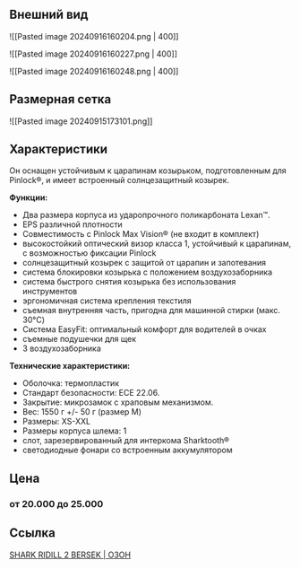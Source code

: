 ## Внешний вид

![[Pasted image 20240916160204.png | 400]]

![[Pasted image 20240916160227.png | 400]]

![[Pasted image 20240916160248.png | 400]]

## Размерная сетка

![[Pasted image 20240915173101.png]]

## Характеристики

Он оснащен устойчивым к царапинам козырьком, подготовленным для Pinlock®, и имеет встроенный солнцезащитный козырек.

**Функции:**

- Два размера корпуса из ударопрочного поликарбоната Lexan™.
- EPS различной плотности
- Совместимость с Pinlock Max Vision® (не входит в комплект)
- высокостойкий оптический визор класса 1, устойчивый к царапинам, с возможностью фиксации Pinlock
- солнцезащитный козырек с защитой от царапин и запотевания
- система блокировки козырька с положением воздухозаборника
- система быстрого снятия козырька без использования инструментов
- эргономичная система крепления текстиля
- съемная внутренняя часть, пригодна для машинной стирки (макс. 30°C)
- Система EasyFit: оптимальный комфорт для водителей в очках
- съемные подушечки для щек
- 3 воздухозаборника

**Технические характеристики:**

- Оболочка: термопластик
- Стандарт безопасности: ECE 22.06.
- Закрытие: микрозамок с храповым механизмом.
- Вес: 1550 г +/- 50 г (размер M)
- Размеры: XS-XXL
- Размеры корпуса шлема: 1
- слот, зарезервированный для интеркома Sharktooth®
- светодиодные фонари со встроенным аккумулятором

## Цена
### от 20.000 до 25.000

## Ссылка
[SHARK RIDILL 2 BERSEK | ОЗОН](https://www.ozon.ru/product/motoshlem-shark-ridill-2-bersek-1337432798/?from_sku=1337430150&oos_search=false&tab=reviews)

